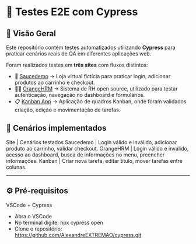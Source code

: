 # 🧪 Testes E2E com Cypress

## 🔎 Visão Geral
Este repositório contém testes automatizados utilizando **Cypress** para praticar cenários reais de QA em diferentes aplicações web.
  
Foram realizados testes em **três sites** com fluxos distintos:

- 🛒 [Saucedemo](https://www.saucedemo.com/v1/index.html) → Loja virtual fictícia para praticar login, adicionar produtos ao carrinho e checkout.  
- 👩‍💼 [OrangeHRM](https://opensource-demo.orangehrmlive.com/web/index.php/auth/login) → Sistema de RH open source, utilizado para testar autenticação, navegação no dashboard e formulários.  
- 📋 [Kanban App](https://kanban-dusky-five.vercel.app/) → Aplicação de quadros Kanban, onde foram validados criação, edição e movimentação de tarefas.  

## 🔎 Cenários implementados

Site |	Cenários testados
Saucedemo |	Login válido e inválido, adicionar produto ao carrinho, validar checkout.
OrangeHRM |	Login válido e inválido, acesso ao dashboard, busca de informações no menu, preencher informações.
Kanban |	Criar nova tarefa, editar título, mover tarefas entre colunas.

---

## ⚙️ Pré-requisitos
VSCode + Cypress

- Abra o VSCode
- No terminal digite: npx cypress open  
- Clone o repositório:  https://github.com/AlexandreEXTREMAO/cypress.git

